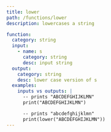 ```yaml
---
title: lower
path: /functions/lower
description: lowercases a string

function:
  category: string
  input:
    - name: s
      category: string
      desc: input string
  output:
    category: string
    desc: lower case version of s
  examples:
    inputs vs outputs: |
      -- prints "ABCDEFGHIJKLMN"
      print("ABCDEFGHIJKLMN")

      -- prints "abcdefghijklmn"
      print(lower("ABCDEFGHIJKLMN"))
---
```

